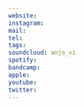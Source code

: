 ```yaml
---
website: 
instagram: 
mail: 
tel: 
tags: 
soundcloud: anjo_vi
spotify: 
bandcamp: 
apple: 
youtube: 
twitter:
---
```

